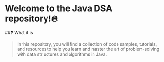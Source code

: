 # Welcome to the Java DSA repository!🔥
 
##❓ What it is
> In this repository, you will find a collection of code samples, tutorials, and  resources to help you learn and master the art of problem-solving with data str uctures and algorithms in Java. 
